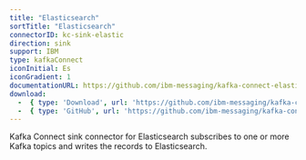 ```yaml
---
title: "Elasticsearch"
sortTitle: "Elasticsearch"
connectorID: kc-sink-elastic
direction: sink
support: IBM
type: kafkaConnect
iconInitial: Es
iconGradient: 1
documentationURL: https://github.com/ibm-messaging/kafka-connect-elastic-sink/blob/master/README.md
download:
  -  { type: 'Download', url: 'https://github.com/ibm-messaging/kafka-connect-elastic-sink/releases/' }
  -  { type: 'GitHub', url: 'https://github.com/ibm-messaging/kafka-connect-elastic-sink' }
---
```


Kafka Connect sink connector for Elasticsearch subscribes to one or more Kafka topics and writes the records to Elasticsearch.